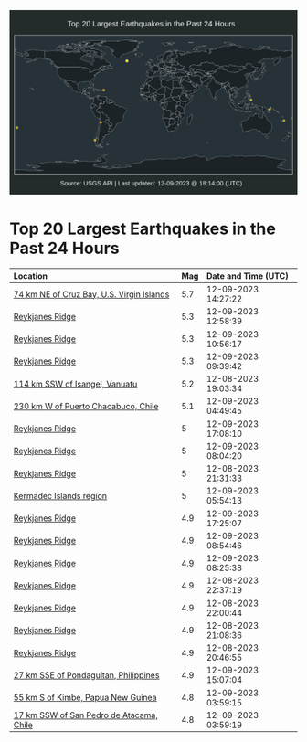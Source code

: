 ![Map](./map.png)

# Top 20 Largest Earthquakes in the Past 24 Hours

| Location | Mag | Date and Time (UTC) |
|:---|:---|:---|
| [74 km NE of Cruz Bay, U.S. Virgin Islands](https://earthquake.usgs.gov/earthquakes/eventpage/pr2023343002) | 5.7 | 12-09-2023 14:27:22 |
| [Reykjanes Ridge](https://earthquake.usgs.gov/earthquakes/eventpage/us7000lhqt) | 5.3 | 12-09-2023 12:58:39 |
| [Reykjanes Ridge](https://earthquake.usgs.gov/earthquakes/eventpage/us7000lhqe) | 5.3 | 12-09-2023 10:56:17 |
| [Reykjanes Ridge](https://earthquake.usgs.gov/earthquakes/eventpage/us7000lhq3) | 5.3 | 12-09-2023 09:39:42 |
| [114 km SSW of Isangel, Vanuatu](https://earthquake.usgs.gov/earthquakes/eventpage/us7000lhkc) | 5.2 | 12-08-2023 19:03:34 |
| [230 km W of Puerto Chacabuco, Chile](https://earthquake.usgs.gov/earthquakes/eventpage/us7000lhnw) | 5.1 | 12-09-2023 04:49:45 |
| [Reykjanes Ridge](https://earthquake.usgs.gov/earthquakes/eventpage/us7000lhry) | 5 | 12-09-2023 17:08:10 |
| [Reykjanes Ridge](https://earthquake.usgs.gov/earthquakes/eventpage/us7000lhpk) | 5 | 12-09-2023 08:04:20 |
| [Reykjanes Ridge](https://earthquake.usgs.gov/earthquakes/eventpage/us7000lhlq) | 5 | 12-08-2023 21:31:33 |
| [Kermadec Islands region](https://earthquake.usgs.gov/earthquakes/eventpage/us7000lhp0) | 5 | 12-09-2023 05:54:13 |
| [Reykjanes Ridge](https://earthquake.usgs.gov/earthquakes/eventpage/us7000lhs1) | 4.9 | 12-09-2023 17:25:07 |
| [Reykjanes Ridge](https://earthquake.usgs.gov/earthquakes/eventpage/us7000lhq1) | 4.9 | 12-09-2023 08:54:46 |
| [Reykjanes Ridge](https://earthquake.usgs.gov/earthquakes/eventpage/us7000lhpr) | 4.9 | 12-09-2023 08:25:38 |
| [Reykjanes Ridge](https://earthquake.usgs.gov/earthquakes/eventpage/us7000lhmc) | 4.9 | 12-08-2023 22:37:19 |
| [Reykjanes Ridge](https://earthquake.usgs.gov/earthquakes/eventpage/us7000lhlz) | 4.9 | 12-08-2023 22:00:44 |
| [Reykjanes Ridge](https://earthquake.usgs.gov/earthquakes/eventpage/us7000lhlh) | 4.9 | 12-08-2023 21:08:36 |
| [Reykjanes Ridge](https://earthquake.usgs.gov/earthquakes/eventpage/us7000lhla) | 4.9 | 12-08-2023 20:46:55 |
| [27 km SSE of Pondaguitan, Philippines](https://earthquake.usgs.gov/earthquakes/eventpage/us7000lhrh) | 4.9 | 12-09-2023 15:07:04 |
| [55 km S of Kimbe, Papua New Guinea](https://earthquake.usgs.gov/earthquakes/eventpage/us7000lhnf) | 4.8 | 12-09-2023 03:59:15 |
| [17 km SSW of San Pedro de Atacama, Chile](https://earthquake.usgs.gov/earthquakes/eventpage/us7000lhne) | 4.8 | 12-09-2023 03:59:19 |
